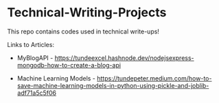 # Technical-Writing-Projects

This repo contains codes used in technical write-ups!

Links to Articles:

- MyBlogAPI - https://tundeexcel.hashnode.dev/nodejsexpress-mongodb-how-to-create-a-blog-api

- Machine Learning Models - https://tundepeter.medium.com/how-to-save-machine-learning-models-in-python-using-pickle-and-joblib-adf71a5c5f06
